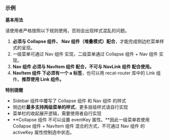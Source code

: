 ### 示例

**基本用法**

请使用者严格按照以下规则使用，否则会出现样式混乱的问题。

1. **必须与 Collapse 组件、 Nav 组件（堆叠模式）配合**，才能完成侧边栏菜单样式的呈现。
2. 一级菜单可通过 Nav 组件 实现，二级菜单通过 Collapse 组件 + Nav 组件 实现。
3. **Nav 组件 必须与 NavItem 组件 配合，不可与 NavLink 组件 配合使用。**
4. **NavItem 组件 下必须有一个 a 标签**，也可以用 recat-router 库中的 Link 组件。**推荐使用 Link 组件。**

**特别提醒**

- Sidebar 组件中覆写了 Collapse 组件 和 Nav 组件 的样式
- 侧边栏**最多支持两级菜单的样式**，更多层级样式请自行实现
- 菜单栏的收起展开逻辑，需要使用者自行实现
- **Collapse 组件 不可以设置 eventKey 属性。**因此一级菜单若使用 Collapse 组件 + NavItem 组件 混合的方式，不可通过 Nav 组件 的 activeKey 属性控制选中状态。

<!-- ```js
<div style={{ width: 230, height: 450 }}>
  <Sidebar>
    <SidebarHeader>
      <img src="logo.png" />
      小果园
    </SidebarHeader>
    <SidebarBody>
      <Nav stacked>
        <Collapse>
          <CollapseTitle>
            <Ico type="chart-bar" />
            热带地区
          </CollapseTitle>
          <CollapseBody>
            <Nav stacked>
              <NavItem eventKey="1-1">
                <a>芒果</a>
              </NavItem>
              <NavItem eventKey="1-2">
                <a>榴莲</a>
              </NavItem>
            </Nav>
          </CollapseBody>
        </Collapse>
        <Collapse>
          <CollapseTitle>
            <Ico type="file" />
            温带地区
          </CollapseTitle>
          <CollapseBody>
            <Nav stacked>
              <NavItem eventKey="2-1">
                <a>苹果</a>
              </NavItem>
              <NavItem eventKey="2-2">
                <a>梨</a>
              </NavItem>
              <NavItem eventKey="2-3">
                <a>橘子</a>
              </NavItem>
            </Nav>
          </CollapseBody>
        </Collapse>
      </Nav>
    </SidebarBody>
  </Sidebar>
</div>
``` -->
